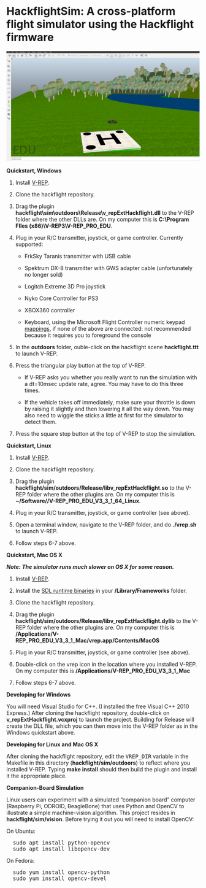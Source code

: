 # HackflightSim: A cross-platform flight simulator using the Hackflight firmware

<img src="hackflight.png">

<b>Quickstart, Windows</b>

<ol>
<li> Install <a href="http://www.coppeliarobotics.com/downloads.html">V-REP</a>.
<p><li>Clone the hackflight repository.
<p><li>Drag the plugin <b>hackflight\sim\outdoors\Release\v_repExtHackflight.dll</b>
to the V-REP folder where the other DLLs are. On my computer this is
<b>C:\Program FIles (x86)\V-REP3\V-REP_PRO_EDU</b>.
<p><li>Plug in your R/C transmitter, joystick, or game controller. Currently supported:
<p><ul>
<li> FrkSky Taranis transmitter with USB cable
<p><li>Spektrum DX-8 transmitter with GWS adapter cable (unfortunately no longer sold)
<p><li>Logitch Extreme 3D Pro joystick
<p><li>Nyko Core Controller for PS3
<p><li>XBOX360 controller
<p><li>Keyboard, using the Microsoft Flight Controller numeric keypad 
<a href="http://www.flightsimbooks.com/flightsimhandbook/keyboardcontrols.php">mappings</a>,
if none of the above are connected: not recommended because it requires you 
to foreground the console
</ul>

<p><li> In the <b>outdoors</b> folder, ouble-click on the hackflight scene <b>hackflight.ttt</b> 
to launch V-REP.
<p><li> Press the triangular play button at the top of V-REP.
<p><ul>
<p><li> If V-REP asks you whether you really want to run the simulation with a dt=10msec
update rate, agree.  You may have to do this three times.
<p><li>If the vehicle takes off immediately, make sure your throttle is down by
raising it slightly and then lowering it all the way down.  You may also need to wiggle
the sticks a little at first for the simulator to detect them.
</ul>
<p><li>Press the square stop button at the top of V-REP to stop the simulation.
</ol>


<b>Quickstart, Linux</b>

<ol>
<li> Install <a href="http://www.coppeliarobotics.com/downloads.html">V-REP</a>.
<p><li>Clone the hackflight repository.
<p><li>Drag the plugin <b>hackflight/sim/outdoors/Release/libv_repExtHackflight.so</b>
to the V-REP folder where the other plugins are. On my computer this is
<b>~/Software//V-REP_PRO_EDU_V3_3_1_64_Linux</b>.
<p><li>Plug in your R/C transmitter, joystick, or game controller (see above).
<p><li> Open a terminal window, navigate to the V-REP folder, and do <b>./vrep.sh</b> to launch V-REP.
<p><li> Follow steps 6-7 above.
</ol>

<b>Quickstart, Mac OS X</b>
<p>
<b><i>Note: The simulator runs much slower on OS X for some reason.</i></b>
<ol>
<li> Install <a href="http://www.coppeliarobotics.com/downloads.html">V-REP</a>.
<p><li> Install the <a href="https://www.libsdl.org/release/SDL2-2.0.4.dmg">SDL runtime binaries</a> 
in your <b>/Library/Frameworks</b> folder.
<p><li>Clone the hackflight repository.
<p><li>Drag the plugin <b>hackflight/sim/outdoors/Release/libv_repExtHackflight.dylib</b>
to the V-REP folder where the other plugins are. On my computer this is
<b>/Applications/V-REP_PRO_EDU_V3_3_1_Mac/vrep.app/Contents/MacOS</b>
<p><li>Plug in your R/C transmitter, joystick, or game controller (see above).
<p><li> Double-click on the vrep icon in the location where you installed V-REP.  
On my computer this is <b>/Applications/V-REP_PRO_EDU_V3_3_1_Mac</b>
<p><li> Follow steps 6-7 above.
</ol>


<b>Developing for Windows</b>

You will need Visual Studio for C++.  (I installed the free Visual C++ 2010 Express.) After cloning 
the hackflight repository, double-click on
<b>v_repExtHackflight.vcxproj</b> to launch the project.  Building for Release will create the
DLL file, which you can then move into the V-REP folder as in the Windows quickstart above.

<b>Developing for Linux and Mac OS X</b>

After cloning the hackflight repository, edit the <tt>VREP\_DIR</tt> variable in
the Makefile in this directory (<b>hackflight/sim/outdoors</b>) to reflect where you
installed V-REP.  Typing <b>make install</b> should then build the plugin and
install it the appropriate place.

<b>Companion-Board Simulation</b>

Linux users can experiment with a simulated &ldquo;companion board&rdquo; computer
(Raspberry Pi, ODROID, BeagleBone) that uses Python and OpenCV to illustrate a 
simple machine-vision algorithm.  This project resides in <b>hackflight/sim/vision</b>.
Before trying it out you will need to install OpenCV:  

<p>

On Ubuntu:
<pre>
  sudo apt install python-opencv
  sudo apt install libopencv-dev
</pre>

<p>

On Fedora:

<pre>
  sudo yum install opencv-python
  sudo yum install opencv-devel
</pre>


